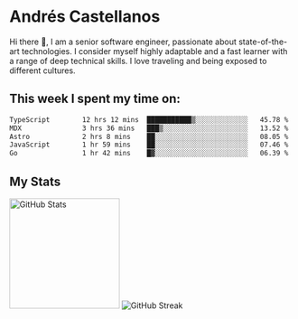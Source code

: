 # Andrés Castellanos

Hi there 👋, I am a senior software engineer, passionate about state-of-the-art technologies. I consider myself highly adaptable and a fast learner with a range of deep technical skills. I love traveling and being exposed to different cultures.

## This week I spent my time on:

<!--START_SECTION:waka-->

```txt
TypeScript        12 hrs 12 mins  ███████████▒░░░░░░░░░░░░░   45.78 %
MDX               3 hrs 36 mins   ███▒░░░░░░░░░░░░░░░░░░░░░   13.52 %
Astro             2 hrs 8 mins    ██░░░░░░░░░░░░░░░░░░░░░░░   08.05 %
JavaScript        1 hr 59 mins    ██░░░░░░░░░░░░░░░░░░░░░░░   07.46 %
Go                1 hr 42 mins    █▓░░░░░░░░░░░░░░░░░░░░░░░   06.39 %
```

<!--END_SECTION:waka-->

## My Stats

<img height="195" src="https://github-readme-stats.vercel.app/api?username=andrescv&show_icons=true&theme=onedark&hide_border=true&card_width=495" alt="GitHub Stats" />

<img src="https://streak-stats.demolab.com?user=andrescv&theme=one-dark-pro&hide_border=true" alt="GitHub Streak" />
